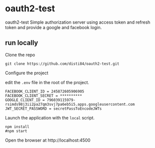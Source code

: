 # oauth2-test
oauth2-test
Simple authorization server using access token and refresh token and provide a google and facebook login.
## run locally 

Clone the repo

```shell
git clone https://github.com/disti84/oauth2-test.git
```

Configure the project

edit the `.env` file in the root of the project.
```
FACEBOOK_CLIENT_ID = 245872605906905
FACEBOOK_CLIENT_SECRET = **********
GOOGLE_CLIENT_ID = 796039115979-rsimds98j3ii2pa27qm3svj7pa6eb5i5.apps.googleusercontent.com
JWT_SECRET_PASSWORD = secretPassToEncodeJWTs
```

Launch the application with the `local` script.

```shell
npm install
#npm start
```

Open the browser at http://localhost:4500
